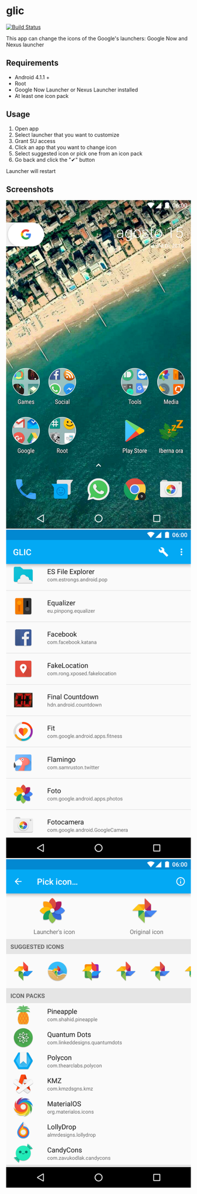 glic
====
[![Build Status](https://travis-ci.org/DVDAndroid/glic.svg?branch=master)](https://travis-ci.org/DVDAndroid/glic)


This app can change the icons of the Google's launchers: Google Now and Nexus launcher

## Requirements

- Android 4.1.1 +
- Root
- Google Now Launcher or Nexus Launcher installed
- At least one icon pack

## Usage

1. Open app
2. Select launcher that you want to customize
3. Grant SU access
4. Click an app that you want to change icon
5. Select suggested icon or pick one from an icon pack
6. Go back and click the "✔" button

Launcher will restart

## Screenshots

<img src="https://github.com/DVDAndroid/glic/blob/master/art/screen_1.png"/>

<img src="https://github.com/DVDAndroid/glic/blob/master/art/screen_2.png"/>

<img src="https://github.com/DVDAndroid/glic/blob/master/art/screen_3.png"/>